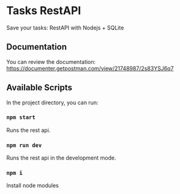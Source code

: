 # Tasks RestAPI 
Save your tasks: RestAPI with Nodejs + SQLite

## Documentation

You can review the documentation: https://documenter.getpostman.com/view/21748987/2s83YSJ6q7

## Available Scripts

In the project directory, you can run:

### `npm start`

Runs the rest api.

### `npm run dev`

Runs the rest api in the development mode.

### `npm i`
Install node modules
